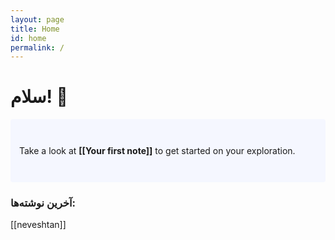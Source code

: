 ```yaml
---
layout: page
title: Home
id: home
permalink: /
---
```


# سلام! 🌱

<p style="padding: 3em 1em; background: #f5f7ff; border-radius: 4px;">
  Take a look at <span style="font-weight: bold">[[Your first note]]</span> to get started on your exploration.
</p>

### آخرین نوشته‌ها:

[[neveshtan]]

<style>
  .wrapper {
    max-width: 46em;
  }
</style>
